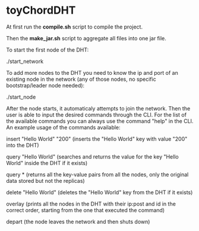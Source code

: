 # toyChordDHT

At first run the **compile.sh** script to compile the project.

Then the **make_jar.sh** script to aggregate all files into one jar file.

To start the first node of the DHT:

./start_network <myPort>

To add more nodes to the DHT you need to know the ip and port of an existing node in the network (any of those nodes, no specific bootstrap/leader node needed):

./start_node <myPort> <targetNodeIp> <targetNodePort>

After the node starts, it automaticaly attempts to join the network. Then the user is able to input the desired commands through the CLI. For the list of the available commands you can always use the command "help" in the CLI. An example usage of the commands available:

insert "Hello World" "200"
(inserts the "Hello World" key with value "200" into the DHT)

query "Hello World"
(searches and returns the value for the key "Hello World" inside the DHT if it exists)

query *
(returns all the key-value pairs from all the nodes, only the original data stored but not the replicas)

delete "Hello World"
(deletes the "Hello World" key from the DHT if it exists)

overlay
(prints all the nodes in the DHT with their ip:post and id in the correct order, starting from the one that executed the command)

depart
(the node leaves the network and then shuts down)
